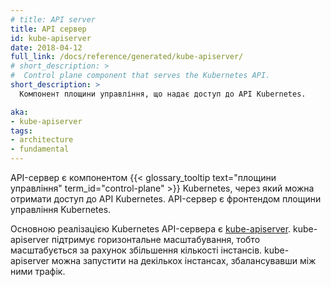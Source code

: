```yaml
---
# title: API server
title: API сервер
id: kube-apiserver
date: 2018-04-12
full_link: /docs/reference/generated/kube-apiserver/
# short_description: >
#  Control plane component that serves the Kubernetes API.
short_description: >
  Компонент площини управління, що надає доступ до API Kubernetes.

aka:
- kube-apiserver
tags:
- architecture
- fundamental
---
```

<!-- The API server is a component of the Kubernetes
{{< glossary_tooltip text="control plane" term_id="control-plane" >}} that exposes the Kubernetes API.
The API server is the front end for the Kubernetes control plane.
-->
API-сервер є компонентом {{< glossary_tooltip text="площини управління" term_id="control-plane" >}} Kubernetes, через який можна отримати доступ до API Kubernetes. API-сервер є фронтендом площини управління Kubernetes.

<!--more-->

<!-- The main implementation of a Kubernetes API server is [kube-apiserver](/docs/reference/generated/kube-apiserver/). -->
<!-- kube-apiserver is designed to scale horizontally&mdash;that is, it scales by deploying more instances. -->
<!-- You can run several instances of kube-apiserver and balance traffic between those instances. -->
Основною реалізацією Kubernetes API-сервера є [kube-apiserver](/docs/reference/generated/kube-apiserver/). kube-apiserver підтримує горизонтальне масштабування, тобто масштабується за рахунок збільшення кількості інстансів. kube-apiserver можна запустити на декількох інстансах, збалансувавши між ними трафік.
